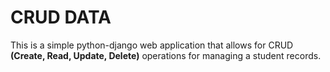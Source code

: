 # CRUD DATA
This is a simple python-django web application that allows for CRUD **(Create, Read, Update, Delete)** operations for managing a student records.

